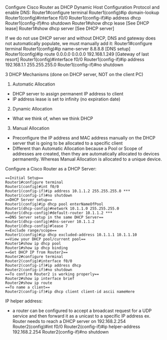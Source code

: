 Configure Cisco Router as DHCP Dynamic Host Configuration Protocol and enable DNS:
Router1#configure terminal
Router1(config)#ip domain-lookup
Router1(config)#interface f0/0
Router1(config-if)#ip address dhcp
Router1(config-if)#no shutdown
Router1#show dhcp lease [See DHCP lease]
Router1#show dhcp server [See DHCP server]

If we do not use DHCP server and without DHCP, DNS and gateway does not automatically populate, we must manually add it:
Router1#configure terminal
Router1(config)#ip name-server 8.8.8.8 [DNS setup]
Router1(config)#ip route 0.0.0.0 0.0.0.0 192.168.1.249 [Gateway of last resort]
Router1(config)#interface f0/0
Router1(config-if)#ip address 192.168.1.1 255.255.255.0
Router1(config-if)#no shutdown

3 DHCP Mechanisms (done on DHCP server, NOT on the client PC)
1) Automatic Allocation
- DHCP server to assign permanent IP address to client 
- IP address lease is set to infinity (no expiration date)
2) Dynamic Allocation
- What we think of, when we think DHCP
3) Manual Allocation 
- Preconfigure the IP address and MAC address manually on the DHCP server that is going to be allocated to a specific client
- Different than Automatic Allocation because a Pool or Scope of addresses are created, then they are automatically allocated to devices permanently. Whereas Manual Allocation is allocated to a unique device. 

Configure a Cisco Router as a DHCP Server:

```
==Initial Setup==
Router1#configure terminal
Router1(config)#int f0/0
Router1(config-if)#ip address 10.1.1.2 255.255.255.0 ***
Router1(config-if)#no shutdown
==DHCP Server setup==
Router1(config)#ip dhcp pool enterNameOfPool
Router1(dhcp-config)#network 10.1.1.0 255.255.255.0
Router1(dhcp-config)#default-router 10.1.1.2 ***
==DNS Server setup in the same DHCP Server==
Router1(dhcp-config)#dns-server 10.1.1.2
Router1(dhcp-config)#lease 7
==Exclude range/scope==
Router1(config)#ip dhcp excluded-address 10.1.1.1 10.1.1.10
==View your DHCP pool/current pool==
Router1#show ip dhcp pool
Router1#show ip dhcp binding
==Get DHCP IP from Router2==
Router2#configure terminal
Router2(config)#interface f0/0
Router2(config-if)#ip address dhcp
Router2(config-if)#no shutdown
==To confirm Router2 is working properly==
Router2#show ip interface brief
Router2#show ip route
==To name a client==
Router2(config-if)#ip dhcp client client-id ascii nameHere
```



IP helper address:
- a router can be configured to accept a broadcast request for a UDP service and then forward it as a unicast to a specific IP address
ex. Router needs to reach a DHCP server on 192.168.2.254
Router2(config)#int f0/0
Router2(config-if)#ip helper-address 192.168.2.254
Router2(config-if)#no shutdown